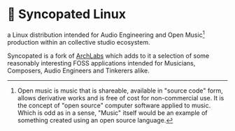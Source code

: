 # :musical_score:	Syncopated Linux

a Linux distribution intended for Audio Engineering and Open Music[^1] production within an collective studio ecosystem.

Syncopated is a fork of [ArchLabs](https://archlabslinux.com) which adds to it a selection of some reasonably interesting FOSS applications intended for Musicians, Composers, Audio Engineers and Tinkerers alike.



[^1]: Open music is music that is shareable, available in "source code" form, allows derivative works and is free of cost for non-commercial use. It is the concept of "open source" computer software applied to music. Which is odd as in a sense, "Music" itself would be an example of something created using an open source language.
